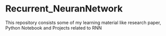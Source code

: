 # Recurrent_NeuranNetwork
This repository consists some of my learning material like research paper, Python Notebook and Projects related to RNN
